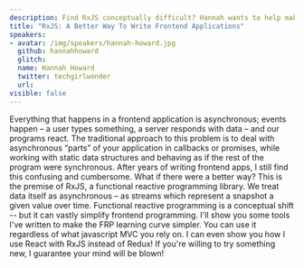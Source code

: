 ```yaml
---
description: Find RxJS conceptually difficult? Hannah wants to help make it easier to understand by sharing tools for RxJS that make the Functional Reactive Programming learning curve simpler.
title: "RxJS: A Better Way To Write Frontend Applications"
speakers:
- avatar: /img/speakers/hannah-howard.jpg
  github: hannahhoward
  glitch:
  name: Hannah Howard
  twitter: techgirlwonder
  url:
visible: false
---
```


Everything that happens in a frontend application is asynchronous; events happen – a user types something, a server responds with data – and our programs react. The traditional approach to this problem is to deal with asynchronous “parts” of your application in callbacks or promises, while working with static data structures and behaving as if the rest of the program were synchronous. After years of writing frontend apps, I still find this confusing and cumbersome. What if there were a better way? This is the premise of RxJS, a functional reactive programming library. We treat data itself as asynchronous – as streams which represent a snapshot a given value over time. Functional reactive programming is a conceptual shift -- but it can vastly simplify frontend programming. I'll show you some tools I've written to make the FRP learning curve simpler. You can use it regardless of what javascript MVC you rely on. I can even show you how I use React with RxJS instead of Redux! If you're willing to try something new, I guarantee your mind will be blown!
